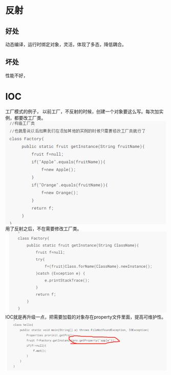 # 反射
## 好处
动态编译，运行时绑定对象，灵活，体现了多态，降低耦合。
## 坏处
性能不好，

# IOC
工厂模式的例子，
以前工厂，不反射的时候，创建一个对象要这么写。每次加实例，都要改工厂类。
![](../pic/Image3.png)
用了反射之后，不在需要修改工厂类。
![](../pic/Image4.png)
IOC就是再升级一点，把需要加载的对象存在property文件里面，提高可维护性。
![](../pic/Image5.png)

